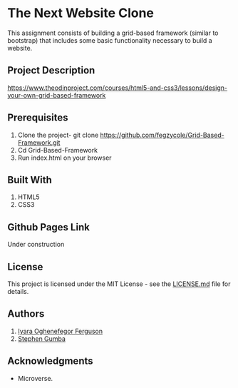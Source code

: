 # The Next Website Clone

This assignment consists of building a grid-based framework (similar to bootstrap) that includes some basic functionality necessary to build a website.

## Project Description

<https://www.theodinproject.com/courses/html5-and-css3/lessons/design-your-own-grid-based-framework>

## Prerequisites

1. Clone the project- git clone <https://github.com/fegzycole/Grid-Based-Framework.git>
2. Cd Grid-Based-Framework
3. Run index.html on your browser

## Built With

1. HTML5
2. CSS3

## Github Pages Link

Under construction

## License

This project is licensed under the MIT License - see the [LICENSE.md](LICENSE.md) file for details.

## Authors

1. [Iyara Oghenefegor Ferguson](https://github.com/fegzycole)
2. [Stephen Gumba](https://github.com/bafiam)

## Acknowledgments

* Microverse.
